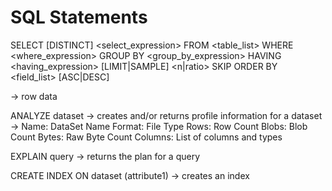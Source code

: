# SQL Statements

SELECT [DISTINCT] <select_expression>
FROM <table_list>
WHERE <where_expression>
GROUP BY <group_by_expression>
HAVING <having_expression>
[LIMIT|SAMPLE] <n|ratio>
SKIP <n>
ORDER BY <field_list> [ASC|DESC]


-> row data

ANALYZE dataset -> creates and/or returns profile information for a dataset
->
    Name: DataSet Name
    Format: File Type
    Rows: Row Count
    Blobs: Blob Count
    Bytes: Raw Byte Count
    Columns: List of columns and types

EXPLAIN query -> returns the plan for a query

CREATE INDEX ON dataset (attribute1) -> creates an index